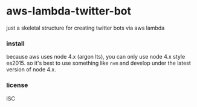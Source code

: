 aws-lambda-twitter-bot
=========================================
just a skeletal structure for creating twitter bots via aws lambda

### install
because aws uses node 4.x (argon lts), you can only use node 4.x style es2015. so it's best to use something like `nvm` and develop under the latest version of node 4.x.

### license
ISC

